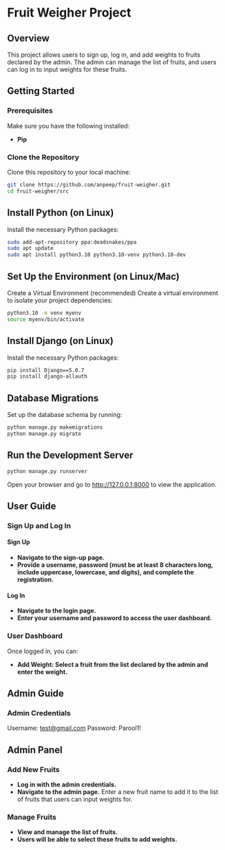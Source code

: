 # Fruit Weigher Project

## Overview

This project allows users to sign up, log in, and add weights to fruits declared by the admin. The admin can manage the list of fruits, and users can log in to input weights for these fruits.

## Getting Started

### Prerequisites

Make sure you have the following installed:

- **Pip**

### Clone the Repository

Clone this repository to your local machine:
```bash
git clone https://github.com/anpeep/fruit-weigher.git
cd fruit-weigher/src
```
## Install Python (on Linux)
Install the necessary Python packages:
```bash
sudo add-apt-repository ppa:deadsnakes/ppa
sudo apt update
sudo apt install python3.10 python3.10-venv python3.10-dev
```
## Set Up the Environment (on Linux/Mac)

Create a Virtual Environment (recommended)
Create a virtual environment to isolate your project dependencies:
```bash
python3.10 -m venv myenv
source myenv/bin/activate
```
## Install Django (on Linux)
Install the necessary Python packages:
```bash
pip install Django==5.0.7
pip install django-allauth
```
## Database Migrations

Set up the database schema by running:
```bash
python manage.py makemigrations
python manage.py migrate
```
## Run the Development Server
```bash
python manage.py runserver
```
Open your browser and go to http://127.0.0.1:8000 to view the application.

## User Guide

### Sign Up and Log In
#### Sign Up

- **Navigate to the sign-up page.**
- **Provide a username, password (must be at least 8 characters long, include uppercase, lowercase, and digits), and complete the registration.**
#### Log In

- **Navigate to the login page.**
- **Enter your username and password to access the user dashboard.**

### User Dashboard
Once logged in, you can:

- **Add Weight: Select a fruit from the list declared by the admin and enter the weight.**

## Admin Guide

### Admin Credentials
Username: test@gmail.com
Password: Parool1!

## Admin Panel
### Add New Fruits

- **Log in with the admin credentials.**
- **Navigate to the admin page.**
Enter a new fruit name to add it to the list of fruits that users can input weights for.
### Manage Fruits

- **View and manage the list of fruits.**
- **Users will be able to select these fruits to add weights.**

